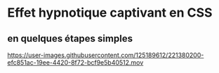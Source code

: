 # Effet hypnotique captivant en CSS
## en quelques étapes simples


https://user-images.githubusercontent.com/125189612/221380200-efc851ac-19ee-4420-8f72-bcf9e5b40512.mov

